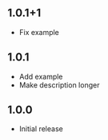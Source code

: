 ## 1.0.1+1

* Fix example

## 1.0.1

* Add example
* Make description longer

## 1.0.0

* Initial release
